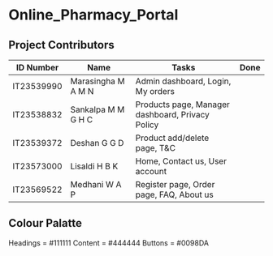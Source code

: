 # Online_Pharmacy_Portal

## Project Contributors

| ID Number  | Name               | Tasks                                            | Done |
|------------|--------------------|--------------------------------------------------|------|
| IT23539990 | Marasingha M A M N | Admin dashboard, Login, My orders                |      |
| IT23538832 | Sankalpa M M G H C | Products page, Manager dashboard, Privacy Policy |      |
| IT23539372 | Deshan G G D       | Product add/delete page, T&C                     |      |
| IT23573000 | Lisaldi H B K      | Home, Contact us, User account                   |      |
| IT23569522 | Medhani W A P      | Register page, Order page, FAQ, About us         |      |


## Colour Palatte

Headings = #111111
Content = #444444
Buttons = #0098DA